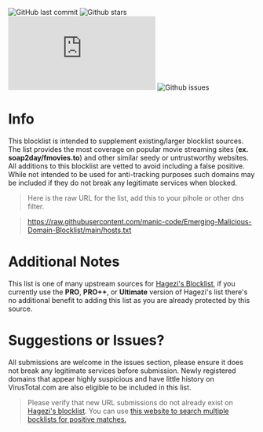 ![GitHub last commit](https://img.shields.io/github/last-commit/manic-code/Emerging-Malicious-Domain-Blocklist?style=for-the-badge) ![Github stars](https://img.shields.io/github/stars/manic-code/Emerging-Malicious-Domain-Blocklist?style=for-the-badge) ![Github filesize](https://img.shields.io/github/size/manic-code/Emerging-Malicious-Domain-Blocklist/hosts.txt?color=purple&style=for-the-badge) ![Github issues](https://img.shields.io/github/issues-raw/manic-code/Emerging-Malicious-Domain-Blocklist?color=maroon&style=for-the-badge)

# Info
This blocklist is intended to supplement existing/larger blocklist sources. The list provides the most coverage on popular movie streaming sites (**ex. soap2day/fmovies.to**) and other similar seedy or untrustworthy websites. All additions to this blocklist are vetted to avoid including a false positive. While not intended to be used for anti-tracking purposes such domains may be included if they do not break any legitimate services when blocked.
> Here is the raw URL for the list, add this to your pihole or other dns filter. 

> https://raw.githubusercontent.com/manic-code/Emerging-Malicious-Domain-Blocklist/main/hosts.txt

# Additional Notes
This list is one of many upstream sources for [Hagezi's Blocklist](https://github.com/hagezi/dns-blocklists), if you currently use the **PRO**, **PRO++**, or **Ultimate** version of Hagezi's list there's no additional benefit to adding this list as you are already protected by this source.

# Suggestions or Issues?
All submissions are welcome in the issues section, please ensure it does not break any legitimate services before submission. Newly registered domains that appear highly suspicious and have little history on VirusTotal.com are also eligible to be included in this list. 
> Please verify that new URL submissions do not already exist on [Hagezi's blocklist](https://github.com/hagezi/dns-blocklists). You can use [this website to search multiple bocklists for positive matches.](https://dnswarden.com/search.html) 
